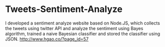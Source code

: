 # Tweets-Sentiment-Analyze
I developed a sentiment analyze website based on Node.JS, which collects the tweets using twitter API and analyze the sentiment using Bayes algorithm, trained a naive Bayesian classifier and stored the classifier using JSON.
http://www.hgao.co/?page_id=57
